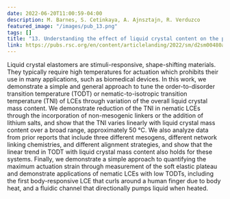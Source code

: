 ```yaml
---
date: 2022-06-20T11:00:59-04:00
description: M. Barnes, S. Cetinkaya, A. Ajnsztajn, R. Verduzco
featured_image: "/images/pub_13.png"
tags: []
title: "13. Understanding the effect of liquid crystal content on the phase behavior and mechanical properties of liquid crystal elastomers"
link: https://pubs.rsc.org/en/content/articlelanding/2022/sm/d2sm00480a
---
```


Liquid crystal elastomers are stimuli-responsive, shape-shifting materials. They typically require high temperatures for actuation which prohibits their use in many applications, such as biomedical devices. In this work, we demonstrate a simple and general approach to tune the order-to-disorder transition temperature (TODT) or nematic-to-isotropic transition temperature (TNI) of LCEs through variation of the overall liquid crystal mass content. We demonstrate reduction of the TNI in nematic LCEs through the incorporation of non-mesogenic linkers or the addition of lithium salts, and show that the TNI varies linearly with liquid crystal mass content over a broad range, approximately 50 °C. We also analyze data from prior reports that include three different mesogens, different network linking chemistries, and different alignment strategies, and show that the linear trend in TODT with liquid crystal mass content also holds for these systems. Finally, we demonstrate a simple approach to quantifying the maximum actuation strain through measurement of the soft elastic plateau and demonstrate applications of nematic LCEs with low TODTs, including the first body-responsive LCE that curls around a human finger due to body heat, and a fluidic channel that directionally pumps liquid when heated.

